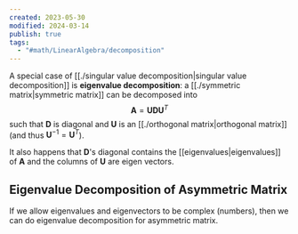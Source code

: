 ```yaml
---
created: 2023-05-30
modified: 2024-03-14
publish: true
tags:
  - "#math/LinearAlgebra/decomposition"
---
```


A special case of [[./singular value decomposition|singular value decomposition]] is **eigenvalue decomposition**:
a [[./symmetric matrix|symmetric matrix]] can be decomposed into
$$
\mathbf{A} = \mathbf{U}\mathbf{D}\mathbf{U}^T
$$
such that $\mathbf{D}$ is diagonal and $\mathbf{U}$ is an [[./orthogonal matrix|orthogonal matrix]] (and thus $\mathbf{U}^{-1} = \mathbf{U}^T$).

It also happens that $\mathbf{D}$'s diagonal contains the [[eigenvalues|eigenvalues]] of $\mathbf{A}$ and the columns of $\mathbf{U}$ are eigen vectors.

## Eigenvalue Decomposition of Asymmetric Matrix
  If we allow eigenvalues and eigenvectors to be complex (numbers),
  then we can do eigenvalue decomposition for asymmetric matrix.